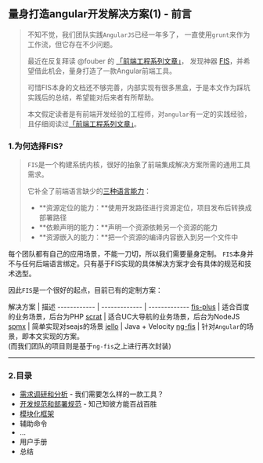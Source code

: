 ## 量身打造angular开发解决方案(1) - 前言

> 不知不觉，我们团队实践`AngularJS`已经一年多了， 一直使用`grunt`来作为工作流，但它存在不少问题。
>
> 最近在反复拜读 @fouber 的 [「前端工程系列文章」](https://github.com/fouber/blog)， 发现神器 [FIS](http://fis.baidu.com/)，并希望借此机会，量身打造了一款Angular前端工具。
>
> 可惜FIS本身的文档还不够完善，内部实现有很多黑盒，于是本文作为踩坑实践后的总结，希望能对后来者有所帮助。
>
> 本文假定读者是有前端开发经验的工程师，对`angular`有一定的实践经验，且仔细阅读过[「前端工程系列文章」](https://github.com/fouber/blog)。

### 1.为何选择FIS?

> `FIS`是一个构建系统内核，很好的抽象了前端集成解决方案所需的通用工具需求。
>
> 它补全了前端语言缺少的[三种语言能力](http://fis.baidu.com/docs/more/fis-standard.html)：
>  - **资源定位的能力：**使用开发路径进行资源定位，项目发布后转换成部署路径
>  - **依赖声明的能力：**声明一个资源依赖另一个资源的能力
>  - **资源嵌入的能力：**把一个资源的编译内容嵌入到另一个文件中

每个团队都有自己的应用场景，不能一刀切，所以我们需要量身定制。
`FIS`本身并不与任何后端语言绑定。只有基于FIS实现的具体解决方案才会有具体的规范和技术选型。

因此`FIS`是一个很好的起点，目前已有的定制方案：

解决方案 | 描述
------------ | ------------- | -------------
[fis-plus](http://oak.baidu.com/docs/fis-plus) | 适合百度的业务场景，后台为PHP
[scrat](http://scrat-team.github.io/#!/index) | 适合UC大导航的业务场景，后台为NodeJS
[spmx](https://github.com/fouber/spmx) | 简单实现对seajs的场景
[jello](http://oak.baidu.com/docs/jello) | Java + Velocity
[ng-fis](https://github.com/ng-workflow/ngfis) | 针对`Angular`的场景，即本文实现的方案。<br/>(而我们团队的项目则是基于`ng-fis`之上进行再次封装)

---
### 2.目录
- [需求调研和分析](02.md)  - 我们需要怎么样的一款工具？
- [开发规范和部署规范](03.md) - 知己知彼方能百战百胜
- [模块化框架](04.md)
- 辅助命令
- ...
- 用户手册
- 总结
